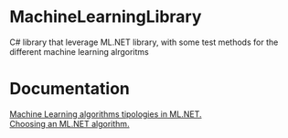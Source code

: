 # MachineLearningLibrary
C# library that leverage ML.NET library, with some test methods for the different machine learning alrgoritms
# Documentation
<a href="https://mirkomaggioni.com/2018/08/31/machine-learning-algorithms-tipologies-ml-net/">Machine Learning algorithms tipologies in ML.NET.</a><br/>
<a href="https://mirkomaggioni.com/2018/09/04/choose-ml-net-algorithm/">Choosing an ML.NET algorithm.</a><br/>